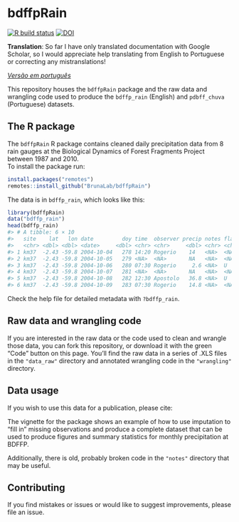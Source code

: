 
<!-- README.md is generated from README.Rmd. Please edit that file -->

# bdffpRain

<!-- badges: start -->

[![R build
status](https://github.com/BrunaLab/BDFFP-precipitation/workflows/R-CMD-check/badge.svg)](https://github.com/BrunaLab/BDFFP-precipitation/actions)
[![DOI](https://zenodo.org/badge/271884316.svg)](https://zenodo.org/badge/latestdoi/271884316)

<!-- badges: end -->

**Translation**: So far I have only translated documentation with Google
Scholar, so I would appreciate help translating from English to
Portuguese or correcting any mistranslations!

*[Versão em
português](https://github.com/BrunaLab/BDFFP-precipitation/blob/master/README.pt-BR.md)*

This repository houses the `bdffpRain` package and the raw data and
wrangling code used to produce the `bdffp_rain` (English) and
`pdbff_chuva` (Portuguese) datasets.

## The R package

The `bdffpRain` R package contains cleaned daily precipitation data from
8 rain gauges at the Biological Dynamics of Forest Fragments Project
between 1987 and 2010.  
To install the package run:

``` r
install.packages("remotes")
remotes::install_github("BrunaLab/bdffpRain")
```

The data is in `bdffp_rain`, which looks like this:

``` r
library(bdffpRain)
data("bdffp_rain")
head(bdffp_rain)
#> # A tibble: 6 × 10
#>   site    lat   lon date         doy time  observer precip notes flag 
#>   <chr> <dbl> <dbl> <date>     <dbl> <chr> <chr>     <dbl> <chr> <chr>
#> 1 km37  -2.43 -59.8 2004-10-04   278 14:20 Rogerio    14   <NA>  <NA> 
#> 2 km37  -2.43 -59.8 2004-10-05   279 <NA>  <NA>       NA   <NA>  <NA> 
#> 3 km37  -2.43 -59.8 2004-10-06   280 07:30 Rogerio     2.6 <NA>  U    
#> 4 km37  -2.43 -59.8 2004-10-07   281 <NA>  <NA>       NA   <NA>  <NA> 
#> 5 km37  -2.43 -59.8 2004-10-08   282 12:30 Apostolo   36.8 <NA>  U    
#> 6 km37  -2.43 -59.8 2004-10-09   283 07:30 Rogerio    14.8 <NA>  <NA>
```

Check the help file for detailed metadata with `?bdffp_rain`.

## Raw data and wrangling code

If you are interested in the raw data or the code used to clean and
wrangle those data, you can fork this repository, or download it with
the green “Code” button on this page. You’ll find the raw data in a
series of .XLS files in the `"data_raw"` directory and annotated
wrangling code in the `"wrangling"` directory.

## Data usage

If you wish to use this data for a publication, please cite:

<!-- insert zenodo citation -->

The vignette for the package shows an example of how to use imputation
to “fill in” missing observations and produce a complete dataset that
can be used to produce figures and summary statistics for monthly
precipitation at BDFFP.

Additionally, there is old, probably broken code in the `"notes"`
directory that may be useful.

## Contributing

If you find mistakes or issues or would like to suggest improvements,
please file an issue.
